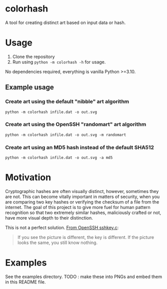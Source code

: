 # colorhash

A tool for creating distinct art based on input data or hash.

# Usage

1. Clone the repository
2. Run using `python -m colorhash -h` for usage.

No dependencies required, everything is vanilla Python >=3.10.

## Example usage

### Create art using the default "nibble" art algorithm

`python -m colorhash infile.dat -o out.svg`

### Create art using the OpenSSH "randomart" art algorithm

`python -m colorhash infile.dat -o out.svg -m randomart`

### Create art using an MD5 hash instead of the default SHA512

`python -m colorhash infile.dat -o out.svg -a md5`

# Motivation

Cryptographic hashes are often visually distinct, however, sometimes they are not. This can become
vitally important in matters of security, when you are comparing two key hashes or verifying the
checksum of a file from the internet. The goal of this project is to give more fuel for human
pattern recognition so that two extremely similar hashes, maliciously crafted or not, have more
visual depth to their distinction.

This is not a perfect solution. [From OpenSSH sshkey.c](https://github.com/openssh/openssh-portable/blob/8054b906983ceaed01fabd8188d3dac24c05ba39/sshkey.c#L993):

> If you see the picture is different, the key is different.
> If the picture looks the same, you still know nothing.

# Examples

See the examples directory. TODO : make these into PNGs and embed them in this README file.
